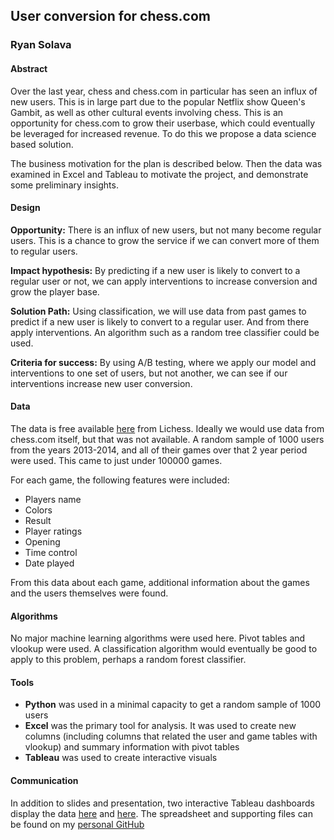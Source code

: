 ## **User conversion for chess.com**

### Ryan Solava

#### Abstract

Over the last year, chess and chess.com in particular has seen an influx of new users.
This is in large part due to the popular Netflix show Queen's Gambit, as well
as other cultural events involving chess. This is an opportunity for chess.com to
grow their userbase, which could eventually be leveraged for increased revenue.
To do this we propose a data science based solution.

The business motivation for the plan is described below. Then the data was
examined in Excel and Tableau to motivate the project, and demonstrate some
preliminary insights.


#### Design

**Opportunity:** There is an influx of new users, but not many become regular users. This is a chance to grow the service if we can convert more of them to regular users.

**Impact hypothesis:** By predicting if a new user is likely to convert to a regular user or not, we can apply interventions to increase conversion and grow the player base.

**Solution Path:** Using classification, we will use data from past games to predict
if a new user is likely to convert to a regular user. And from there apply interventions.
An algorithm such as a random tree classifier could be used.

**Criteria for success:** By using A/B testing, where we apply our model and interventions
to one set of users, but not another, we can see if our interventions increase new user conversion.

#### Data

The data is free available [here](https://database.lichess.org/) from Lichess. Ideally we would use data
from chess.com itself, but that was not available. A random sample of
1000 users from the years 2013-2014, and all of their games over that 2 year
period were used. This came to just under 100000 games.

For each game, the following features were included:

* Players name
* Colors
* Result
* Player ratings
* Opening
* Time control
* Date played

From this data about each game, additional information about the games and the users
themselves were found.

#### Algorithms

No major machine learning algorithms were used here. Pivot tables and vlookup were
used. A classification algorithm would eventually be good to apply to this problem,
perhaps a random forest classifier.

#### Tools

* **Python** was used in a minimal capacity to get a random sample of 1000 users
* **Excel** was the primary tool for analysis. It was used to create new columns
(including columns that related the user and game tables with vlookup) and summary
information with pivot tables
* **Tableau** was used to create interactive visuals

#### Communication

In addition to slides and presentation, two interactive Tableau dashboards display
the data [here](https://public.tableau.com/app/profile/ryan1488/viz/user_conversion/Dashboard1) and [here](https://public.tableau.com/app/profile/ryan1488/viz/chess_conversion/Convertingnewusers).
The spreadsheet and supporting files can be found on my [personal GitHub](https://github.com/rsolava/chess)
